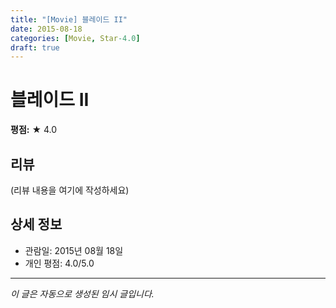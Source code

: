 ```yaml
---
title: "[Movie] 블레이드 II"
date: 2015-08-18
categories: [Movie, Star-4.0]
draft: true
---
```


# 블레이드 II

**평점:** ★ 4.0

## 리뷰

(리뷰 내용을 여기에 작성하세요)

## 상세 정보

- 관람일: 2015년 08월 18일
- 개인 평점: 4.0/5.0

---

*이 글은 자동으로 생성된 임시 글입니다.*
